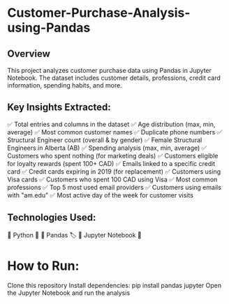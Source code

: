 # Customer-Purchase-Analysis-using-Pandas

## Overview

This project analyzes customer purchase data using Pandas in Jupyter Notebook. The dataset includes customer details, professions, credit card information, spending habits, and more.

## Key Insights Extracted:
✅ Total entries and columns in the dataset
✅ Age distribution (max, min, average)
✅ Most common customer names
✅ Duplicate phone numbers
✅ Structural Engineer count (overall & by gender)
✅ Female Structural Engineers in Alberta (AB)
✅ Spending analysis (max, min, average)
✅ Customers who spent nothing (for marketing deals)
✅ Customers eligible for loyalty rewards (spent 100+ CAD)
✅ Emails linked to a specific credit card
✅ Credit cards expiring in 2019 (for replacement)
✅ Customers using Visa cards
✅ Customers who spent 100 CAD using Visa
✅ Most common professions
✅ Top 5 most used email providers
✅ Customers using emails with "am.edu"
✅ Most active day of the week for customer visits

## Technologies Used:
📌 Python 🐍
📌 Pandas 🏷️
📌 Jupyter Notebook 📒

# How to Run:
Clone this repository
Install dependencies: pip install pandas jupyter
Open the Jupyter Notebook and run the analysis
